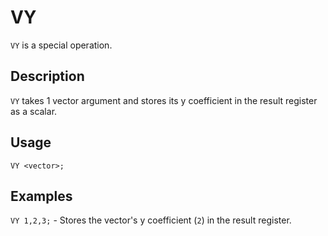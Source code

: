 # VY

`VY` is a special operation.

## Description

`VY` takes 1 vector argument and stores its y coefficient in the result register as a scalar.

## Usage

`VY <vector>;`

## Examples

`VY 1,2,3;` - Stores the vector's y coefficient (`2`) in the result register.

